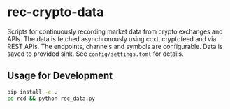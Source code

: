# rec-crypto-data

Scripts for continuously recording market data from crypto exchanges and APIs. The data is fetched asynchronously using ccxt, cryptofeed and via REST APIs. The endpoints, channels and symbols are configurable. Data is saved to provided sink. See `config/settings.toml` for details.

## Usage for Development

```bash
pip install -e .
cd rcd && python rec_data.py
```

